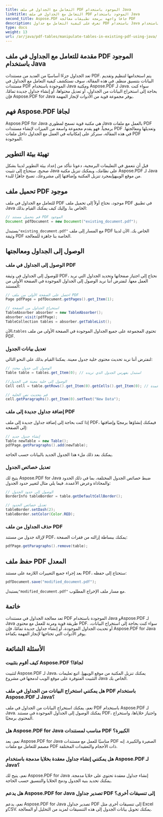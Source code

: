 ```yaml
---
title: التعامل مع الجداول في ملف PDF الموجود باستخدام Java
linktitle: التعامل مع الجداول في ملف PDF الموجود باستخدام Java
second_title: Aspose.PDF جافا واجهة برمجة تطبيقات معالجة PDF
description: تعرف على كيفية التعامل مع جداول PDF باستخدام Java باستخدام Aspose.PDF لـ Java. يغطي هذا الدليل خطوة بخطوة استخراج الجدول وتعديله والمزيد للتعامل الفعال مع ملفات PDF.
type: docs
weight: 13
url: /ar/java/pdf-tables/manipulate-tables-in-existing-pdf-using-java/
---
```


## مقدمة للتعامل مع الجداول في ملف PDF الموجود باستخدام Java

تعد الجداول جزءًا أساسيًا من العديد من مستندات PDF. يتم استخدامها لتنظيم وتقديم البيانات بتنسيق منظم. في هذه المقالة، سوف نستكشف كيفية التعامل مع الجداول في مستندات PDF الموجودة باستخدام Java ومكتبة Aspose.PDF لـ Java. سواء كنت بحاجة إلى استخراج البيانات من الجداول، أو تعديل محتواها، أو إنشاء جداول جديدة تمامًا، فإن Aspose.PDF for Java يوفر مجموعة قوية من الأدوات لإنجاز المهمة.

## فهم Aspose.PDF لجافا

Aspose.PDF for Java هي مكتبة قوية تسمح لمطوري Java بالعمل مع ملفات PDF برمجياً. فهو يقدم مجموعة واسعة من الميزات لإنشاء مستندات PDF وتعديلها ومعالجتها. في هذه المقالة، سنركز على إمكانياته في العمل مع الجداول داخل ملفات PDF الموجودة.

## تهيئة بيئة التطوير

 قبل أن نتعمق في التعليمات البرمجية، دعونا نتأكد من إعداد بيئة التطوير لدينا بشكل صحيح. ستحتاج إلى تثبيت Java على نظامك، ويمكنك تنزيل مكتبة Aspose.PDF لـ Java من موقع الويب[هنا](https://releases.aspose.com/pdf/java/)بمجرد تنزيل المكتبة وإضافتها إلى مشروعك، تصبح جاهزًا للبدء.

## تحميل ملف PDF موجود

للتعامل مع الجداول في ملف PDF موجود، نحتاج أولاً إلى تحميل ملف PDF في تطبيق Java الخاص بنا. وإليك كيف يمكنك القيام بذلك:

```java
// قم بتحميل مستند PDF الموجود
Document pdfDocument = new Document("existing_document.pdf");
```

 يستبدل`"existing_document.pdf"` مع المسار إلى ملف PDF الخاص بك. الآن لدينا وثيقة PDF الخاصة بنا جاهزة للمعالجة.

## الوصول إلى الجداول ومعالجتها

### الوصول إلى الجداول في ملف PDF

للوصول إلى الجداول في وثيقة PDF، نحتاج إلى اجتياز صفحاتها وتحديد الجداول التي نريد العمل معها. لنفترض أننا نريد الوصول إلى الجداول الموجودة في الصفحة الأولى من المستند:

```java
// احصل على الصفحة الأولى من ملف PDF
Page pdfPage = pdfDocument.getPages().get_Item(1);

// استخراج الجداول من الصفحة
TableAbsorber absorber = new TableAbsorber();
absorber.visit(pdfPage);
TableCollection tables = absorber.getTableList();
```

 الآن،`tables` تحتوي المجموعة على جميع الجداول الموجودة في الصفحة الأولى من ملف PDF.

### تعديل بيانات الجدول

لنفترض أننا نريد تحديث محتوى خلية جدول معينة. يمكننا القيام بذلك على النحو التالي:

```java
// الوصول إلى جدول محدد
Table table = tables.get_Item(0); // استبدل بفهرس الجدول الذي تريده

//الوصول إلى خلية معينة في الجدول
Cell cell = table.getRows().get_Item(0).getCells().get_Item(0); // استبدل بمؤشرات الصفوف والأعمدة

// قم بتحديث نص الخلية
cell.getParagraphs().get_Item(0).setText("New Data");
```

### إضافة جداول جديدة إلى ملف PDF

إذا كنت بحاجة إلى إضافة جداول جديدة إلى ملف PDF، فيمكنك إنشاؤها برمجيًا وإضافتها إلى الصفحة:

```java
// إنشاء جدول جديد
Table newTable = new Table();
pdfPage.getParagraphs().add(newTable);
```

يمكنك بعد ذلك ملء هذا الجدول الجديد بالبيانات حسب الحاجة.

### تعديل خصائص الجدول

يتيح لك Aspose.PDF for Java ضبط خصائص الجدول المختلفة، بما في ذلك الحدود والمحاذاة وعرض الأعمدة. فيما يلي مثال لتغيير حدود الجدول:

```java
// الوصول إلى حدود الجدول
BorderInfo tableBorder = table.getDefaultCellBorder();

// تعديل خصائص الحدود
tableBorder.setDash(2);
tableBorder.setColor(Color.RED);
```

### حذف الجداول من ملف PDF

لإزالة جدول من مستند PDF، يمكنك ببساطة إزالته من فقرات الصفحة:

```java
pdfPage.getParagraphs().remove(table);
```

## حفظ ملف PDF المعدل

بعد إجراء جميع التغييرات اللازمة على مستند PDF، ستحتاج إلى حفظه:

```java
pdfDocument.save("modified_document.pdf");
```

 يستبدل`"modified_document.pdf"` مع مسار ملف الإخراج المطلوب.

## خاتمة

تعد معالجة الجداول في مستندات PDF الموجودة باستخدام Java وAspose.PDF لـ Java طريقة قوية ومرنة للعمل مع محتوى PDF. سواء كنت بحاجة إلى استخراج البيانات، أو تحديث الجداول الموجودة، أو إنشاء جداول جديدة تمامًا، فإن Aspose.PDF for Java يوفر الأدوات التي تحتاجها لإنجاز المهمة بكفاءة.

## الأسئلة الشائعة

### كيف أقوم بتثبيت Aspose.PDF لجافا؟

 لتثبيت Aspose.PDF لـ Java، يمكنك تنزيل المكتبة من موقع الويب[هنا](https://releases.aspose.com/pdf/java/). اتبع تعليمات التثبيت المتوفرة على موقع الويب لدمجها في مشروع Java الخاص بك.

### هل يمكنني استخراج البيانات من الجداول في ملف PDF باستخدام Aspose.PDF لـ Java؟

نعم، يمكنك استخراج البيانات من الجداول في ملف PDF باستخدام Aspose.PDF لـ Java. يمكنك الوصول إلى الجداول الموجودة في مستند PDF، واجتياز خلاياها، واستخراج المحتوى برمجيًا.

### هل Aspose.PDF for Java مناسب لمستندات PDF الكبيرة؟

نعم، يعد Aspose.PDF for Java مناسبًا للعمل مع مستندات PDF الصغيرة والكبيرة. إنه مصمم للتعامل مع ملفات PDF ذات الأحجام والتعقيدات المختلفة.

### هل يمكنني إنشاء جداول معقدة بخلايا مدمجة باستخدام Aspose.PDF لـ Java؟

نعم، يتيح لك Aspose.PDF for Java إنشاء جداول معقدة تحتوي على خلايا مدمجة. يمكنك تحديد بنية الجدول ودمج الخلايا والتنسيق حسب الحاجة.

### هل يدعم Aspose.PDF for Java تصدير جداول PDF إلى تنسيقات أخرى؟

نعم، يدعم Aspose.PDF for Java تصدير جداول PDF إلى تنسيقات أخرى مثل Excel وCSV. يمكنك تحويل بيانات الجدول إلى هذه التنسيقات لمزيد من التحليل أو المعالجة.